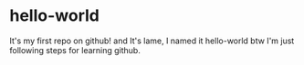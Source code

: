 # hello-world
It's my first repo on github! and It's lame, I named it hello-world btw I'm just following steps for learning github. 
